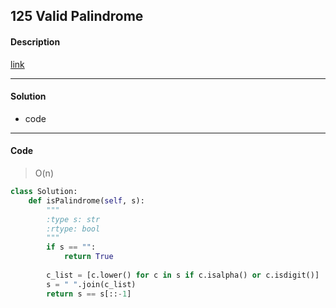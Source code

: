 ## 125 Valid Palindrome

#### Description

[link](https://leetcode.com/problems/valid-palindrome/)

---

#### Solution

- code

---

#### Code

> O(n)

```python
class Solution:
    def isPalindrome(self, s):
        """
        :type s: str
        :rtype: bool
        """
        if s == "":
            return True
        
        c_list = [c.lower() for c in s if c.isalpha() or c.isdigit()]
        s = " ".join(c_list)
        return s == s[::-1]
```
